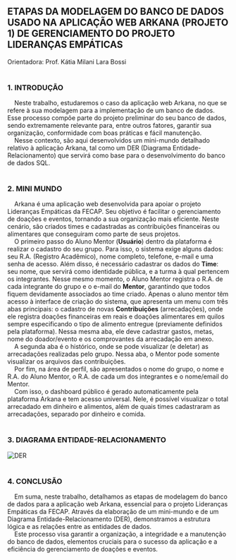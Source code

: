 ## ETAPAS DA MODELAGEM DO BANCO DE DADOS USADO NA APLICAÇÃO WEB ARKANA (PROJETO 1) DE GERENCIAMENTO DO PROJETO LIDERANÇAS EMPÁTICAS
Orientadora: Prof. Kátia Milani Lara Bossi  
</br>

### 1. INTRODUÇÃO
&nbsp;&nbsp;&nbsp;&nbsp;Neste trabalho, estudaremos o caso da aplicação web Arkana, no que se refere à sua modelagem para a implementação de um banco de dados. Esse processo compõe parte do projeto preliminar do seu banco de dados, sendo extremamente relevante para, entre outros fatores, garantir sua organização, conformidade com boas práticas e fácil manutenção.  
&nbsp;&nbsp;&nbsp;&nbsp;Nesse contexto, são aqui desenvolvidos um mini-mundo detalhado relativo à aplicação Arkana, tal como um DER (Diagrama Entidade-Relacionamento) que servirá como base para o desenvolvimento do banco de dados SQL.  
</br>

### 2. MINI MUNDO
&nbsp;&nbsp;&nbsp;&nbsp;Arkana é uma aplicação web desenvolvida para apoiar o projeto Lideranças Empáticas da FECAP. Seu objetivo é facilitar o gerenciamento de doações e eventos, tornando a sua organização mais eficiente. Neste cenário, são criados times e cadastradas as contribuições financeiras ou alimentares que conseguiram como parte de seus projetos.  
&nbsp;&nbsp;&nbsp;&nbsp;O primeiro passo do Aluno Mentor (**Usuário**) dentro da plataforma é realizar o cadastro do seu grupo. Para isso, o sistema exige alguns dados: seu R.A. (Registro Acadêmico), nome completo, telefone, e-mail e uma senha de acesso. Além disso, é necessário cadastrar os dados do **Time**: seu nome, que servirá como identidade pública, e a turma à qual pertencem os integrantes. Nesse mesmo momento, o Aluno Mentor registra o R.A. de cada integrante do grupo e o e-mail do **Mentor**, garantindo que todos fiquem devidamente associados ao time criado. Apenas o aluno mentor têm acesso à interface de criação do sistema, que apresenta um menu com três abas principais: o cadastro de novas **Contribuições** (arrecadações), onde ele registra doações financeiras em reais e doações alimentares em quilos sempre especificando o tipo de alimento entregue (previamente definidos pela plataforma). Nessa mesma aba, ele deve cadastrar gastos, metas, nome do doador/evento e os comprovantes da arrecadação em anexo.  
&nbsp;&nbsp;&nbsp;&nbsp;A segunda aba é o histórico, onde se pode visualizar (e deletar) as arrecadações realizadas pelo grupo. Nessa aba, o Mentor pode somente visualizar os arquivos das contribuições.  
&nbsp;&nbsp;&nbsp;&nbsp;Por fim, na área de perfil, são apresentados o nome do grupo, o nome e R.A. do Aluno Mentor, o R.A. de cada um dos integrantes e o nome/email do Mentor.  
&nbsp;&nbsp;&nbsp;&nbsp;Com isso, o dashboard público é gerado automaticamente pela plataforma Arkana e tem acesso universal. Nele, é possível visualizar o total arrecadado em dinheiro e alimentos, além de quais times cadastraram as arrecadações, separado por dinheiro e comida.  
</br>


### 3. DIAGRAMA ENTIDADE-RELACIONAMENTO
![DER](https://github.com/user-attachments/assets/8a980bf9-419f-4074-a150-a2019a4e88e2)  
</br>

### 4. CONCLUSÃO
&nbsp;&nbsp;&nbsp;&nbsp;Em suma, neste trabalho, detalhamos as etapas de modelagem do banco de dados para a aplicação web Arkana, essencial para o projeto Lideranças Empáticas da FECAP. Através da elaboração de um mini-mundo e de um Diagrama Entidade-Relacionamento (DER), demonstramos a estrutura lógica e as relações entre as entidades de dados.  
&nbsp;&nbsp;&nbsp;&nbsp;Este processo visa garantir a organização, a integridade e a manutenção do banco de dados, elementos cruciais para o sucesso da aplicação e a eficiência do gerenciamento de doações e eventos.  
